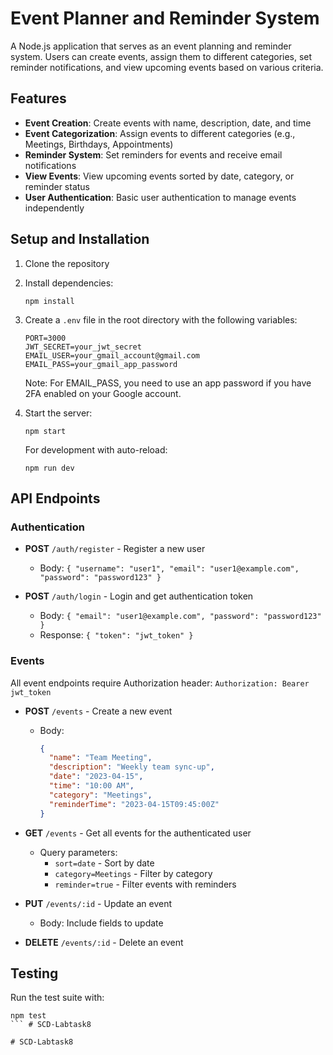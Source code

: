 # Event Planner and Reminder System

A Node.js application that serves as an event planning and reminder system. Users can create events, assign them to different categories, set reminder notifications, and view upcoming events based on various criteria.

## Features

- **Event Creation**: Create events with name, description, date, and time
- **Event Categorization**: Assign events to different categories (e.g., Meetings, Birthdays, Appointments)
- **Reminder System**: Set reminders for events and receive email notifications
- **View Events**: View upcoming events sorted by date, category, or reminder status
- **User Authentication**: Basic user authentication to manage events independently

## Setup and Installation

1. Clone the repository
2. Install dependencies:
   ```
   npm install
   ```
3. Create a `.env` file in the root directory with the following variables:
   ```
   PORT=3000
   JWT_SECRET=your_jwt_secret
   EMAIL_USER=your_gmail_account@gmail.com
   EMAIL_PASS=your_gmail_app_password
   ```
   Note: For EMAIL_PASS, you need to use an app password if you have 2FA enabled on your Google account.

4. Start the server:
   ```
   npm start
   ```
   For development with auto-reload:
   ```
   npm run dev
   ```

## API Endpoints

### Authentication

- **POST** `/auth/register` - Register a new user
  - Body: `{ "username": "user1", "email": "user1@example.com", "password": "password123" }`

- **POST** `/auth/login` - Login and get authentication token
  - Body: `{ "email": "user1@example.com", "password": "password123" }`
  - Response: `{ "token": "jwt_token" }`

### Events

All event endpoints require Authorization header: `Authorization: Bearer jwt_token`

- **POST** `/events` - Create a new event
  - Body: 
    ```json
    {
      "name": "Team Meeting",
      "description": "Weekly team sync-up",
      "date": "2023-04-15",
      "time": "10:00 AM",
      "category": "Meetings",
      "reminderTime": "2023-04-15T09:45:00Z"
    }
    ```

- **GET** `/events` - Get all events for the authenticated user
  - Query parameters:
    - `sort=date` - Sort by date
    - `category=Meetings` - Filter by category
    - `reminder=true` - Filter events with reminders

- **PUT** `/events/:id` - Update an event
  - Body: Include fields to update

- **DELETE** `/events/:id` - Delete an event

## Testing

Run the test suite with:
```
npm test
``` #   S C D - L a b t a s k 8  
 #   S C D - L a b t a s k 8  
 